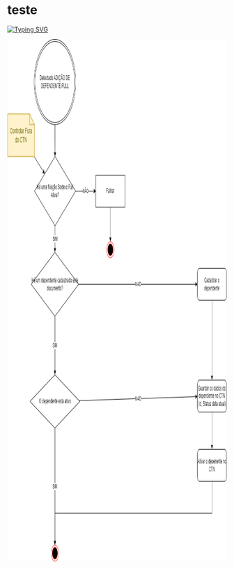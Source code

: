 # teste

[![Typing SVG](https://readme-typing-svg.herokuapp.com/?color=000000&size=35&center=true&vCenter=true&width=1000&lines=FLUXOGRAMA+FILIAR+FULL)](https://git.io/typing-svg)

<div  align="center"> 
     <img height="1200em" padding="620px"  align="center" src="https://github.com/AnnaTodos/Imagens/blob/3e774fda6a2cec0542c5f04cc062817a631f52b5/FLUXO_PARCERIA_SODEXO-ADD_DEPENDENTE_FULL.png" />
</div>
